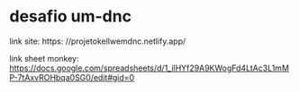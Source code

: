 # desafio um-dnc
link site: https:  //projetokellwemdnc.netlify.app/

link sheet monkey: https://docs.google.com/spreadsheets/d/1_ilHYf29A9KWogFd4LtAc3L1mMP-7tAxvROHbqa0SG0/edit#gid=0
